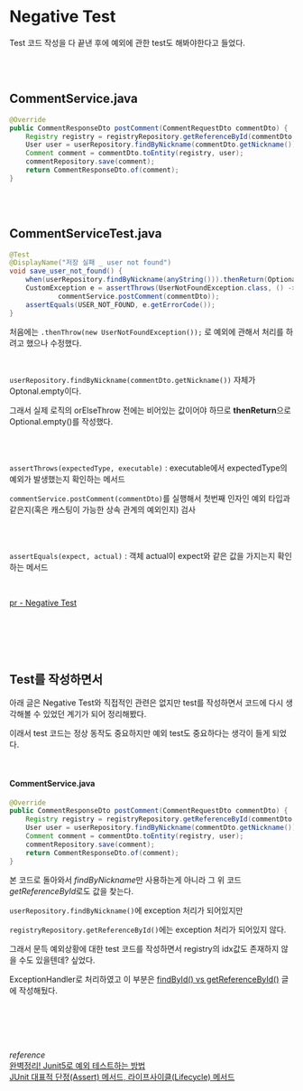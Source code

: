 # Negative Test
Test 코드 작성을 다 끝낸 후에 예외에 관한 test도 해봐야한다고 들었다.

<br><br>

## CommentService.java
```java
@Override
public CommentResponseDto postComment(CommentRequestDto commentDto) {
    Registry registry = registryRepository.getReferenceById(commentDto.getRegistryIdx());
    User user = userRepository.findByNickname(commentDto.getNickname()).orElseThrow(UserNotFoundException::new);
    Comment comment = commentDto.toEntity(registry, user);
    commentRepository.save(comment);
    return CommentResponseDto.of(comment);
}
```

<br><br>

## CommentServiceTest.java
```java
@Test
@DisplayName("저장 실패 _ user not found")
void save_user_not_found() {
    when(userRepository.findByNickname(anyString())).thenReturn(Optional.empty());
    CustomException e = assertThrows(UserNotFoundException.class, () ->
            commentService.postComment(commentDto));
    assertEquals(USER_NOT_FOUND, e.getErrorCode());
}
```
처음에는 `.thenThrow(new UserNotFoundException());` 로 예외에 관해서 처리를 하려고 했으나 수정했다.

<br>

`userRepository.findByNickname(commentDto.getNickname())` 자체가 Optonal.empty이다.

그래서 실제 로직의 orElseThrow 전에는 비어있는 값이어야 하므로 **thenReturn**으로 Optional.empty()를 작성했다.

<br><br>

`assertThrows(expectedType, executable)` : executable에서 expectedType의 예외가 발생했는지 확인하는 메서드

`commentService.postComment(commentDto)`를 실행해서 첫번째 인자인 예외 타입과 같은지(혹은 캐스팅이 가능한 상속 관계의 예외인지) 검사

<br><br>

`assertEquals(expect, actual)` : 객체 actual이 expect와 같은 값을 가지는지 확인하는 메서드

<br>

[pr - Negative Test](https://github.com/dal-cho/adme/pull/174/files)

<br><br><br><br>

## Test를 작성하면서
아래 글은 Negative Test와 직접적인 관련은 없지만 test를 작성하면서 코드에 다시 생각해볼 수 있었던 계기가 되어 정리해봤다.

이래서 test 코드는 정상 동작도 중요하지만 예외 test도 중요하다는 생각이 들게 되었다.

<br>

#### CommentService.java
```java
@Override
public CommentResponseDto postComment(CommentRequestDto commentDto) {
    Registry registry = registryRepository.getReferenceById(commentDto.getRegistryIdx());
    User user = userRepository.findByNickname(commentDto.getNickname()).orElseThrow(UserNotFoundException::new);
    Comment comment = commentDto.toEntity(registry, user);
    commentRepository.save(comment);
    return CommentResponseDto.of(comment);
}
```
본 코드로 돌아와서 *findByNickname*만 사용하는게 아니라 그 위 코드 *getReferenceById*로도 값을 찾는다.

`userRepository.findByNickname()`에 exception 처리가 되어있지만 

`registryRepository.getReferenceById()`에는 exception 처리가 되어있지 않다.

그래서 문득 예외상황에 대한 test 코드를 작성하면서 registry의 idx값도 존재하지 않을 수도 있을텐데? 싶었다.

ExceptionHandler로 처리하였고 이 부분은 [findById() vs getReferenceById()](https://haedal-uni.github.io/posts/findById-vs-getReferenceById/) 글에 작성해뒀다.


<br><br><br><br>

*reference*                      
[완벽정리! Junit5로 예외 테스트하는 방법](https://covenant.tistory.com/256)           
[JUnit 대표적 단정(Assert) 메서드, 라이프사이클(Lifecycle) 메서드](https://beststar-1.tistory.com/28)        
